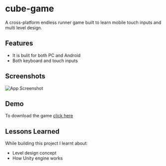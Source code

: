 # cube-game

A cross-platform endless runner game built to learn mobile touch inputs and multi level design.

## Features

- It is bulit for both PC and Android
- Both keyboard and touch inputs


## Screenshots

![App Screenshot](https://img.itch.zone/aW1nLzE2MjU1MTEyLmpwZWc=/347x500/j2mJTM.jpeg)


## Demo

To download the game [click here](https://sidhrth.itch.io/cubegame)


## Lessons Learned

While building this project I learnt about:
- Level design concept
- How Unity engine works
